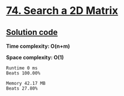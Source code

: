 # [74. Search a 2D Matrix](https://leetcode.com/problems/search-a-2d-matrix/)

## [Solution code](https://github.com/alexengrig/leetcode/blob/main/src/main/java/dev/alexengrig/leetcode/_74_search_2d_matrix/Solution.java)

**Time complexity: O(n+m)**

**Space complexity: O(1)**

```
Runtime 0 ms
Beats 100.00%

Memory 42.17 MB
Beats 27.80%
```
